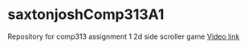 # saxtonjoshComp313A1
 Repository for comp313 assignment 1 2d side scroller game
[Video link](https://streamable.com/efy0be)

